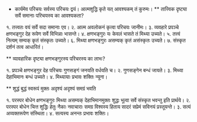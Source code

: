 * कार्यमेव परिचयः
सर्वस्य परिचयः द्वयं।
आत्मशुद्धि कृते यत् आवश्यकम् तं कुरुमः।
** तात्त्विक दृष्ट्या
सर्वे समानाः परिचयस्य का आवश्यकता?

 १.  तत्त्वतः वयं सर्वे सदा समानाः एव।
 २. आत्म अवलोकनं कृत्वा परिचयः जानीमः।
 ३. व्यवहारे प्रपञ्चे क्षणभङ्गुर देह रूपेण सर्वे विभिन्नाः भासन्ते।
 ४. क्षणभङ्गुरः यः केवलं भासते तं मिथ्या उच्यते।
 ५. तत्त्वं नित्यम् सम्यक् कृतं संस्कृतः उच्यते।
 ६. मिथ्या क्षणभङ्गुरः असम्यक् कृतं असंस्कृतः उच्यते।
 ७. संस्कृत दर्शनं तत्व आधारितं।

** व्यावहारिक दृष्ट्या
क्षणभङ्गुरस्य परिचरस्य का लाभः?

 १. प्रपञ्चे क्षणभङ्गुर देह परिचयः गुणसङ्गं जनयति वर्धयति च।
 २. गुणसङ्गेन बन्धं जायते।
 ३. मिथ्या देहाभिमानः बन्धं उच्यते।
 ४. मिथ्यायाः प्रभावः शक्तिः न्यूना।


** शुद्धं बुद्धं स्वरूपं मुक्तः अदृश्यं
अदृश्यं समग्रं भवति

१. परस्पर बोधेन क्षणभङ्गुरः मिथ्या असम्यक् देहाभिमानमुक्तः शुद्धः भूत्वा सर्वे संस्कृत भवन्तु इति प्रार्थये।
२. परस्पर बोधेन चित्त शुद्धिः हेतुः नैकाः नवाचाराः समग्र विश्वस्य हिताय सादरं सप्रेमं सविनयं प्रस्तूयन्ते।
३. सत्यं अव्यक्तरूपेण संस्थिता।
४. सत्यस्य अनन्तः प्रभावः शक्तिः।